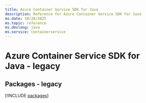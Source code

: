 ```yaml
---
title: Azure Container Service SDK for Java
description: Reference for Azure Container Service SDK for Java
ms.date: 10/28/2025
ms.topic: reference
ms.devlang: java
ms.service: containerservice
---
```

# Azure Container Service SDK for Java - legacy
## Packages - legacy
[!INCLUDE [packages](container-service-index.md)]